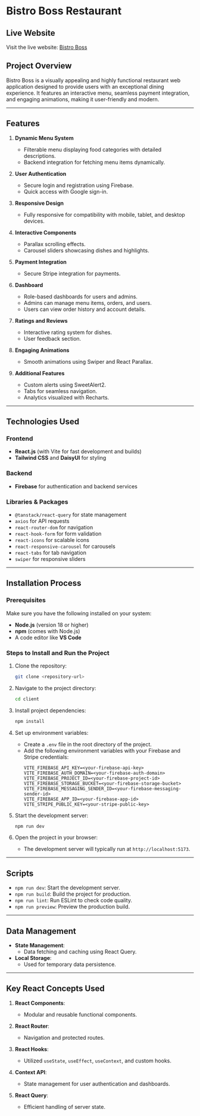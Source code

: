# Bistro Boss Restaurant

## Live Website

Visit the live website: [Bistro Boss](https://bistro-boss-c275a.web.app/)

## Project Overview

Bistro Boss is a visually appealing and highly functional restaurant web application designed to provide users with an exceptional dining experience. It features an interactive menu, seamless payment integration, and engaging animations, making it user-friendly and modern.

---

## Features

1. **Dynamic Menu System**

    - Filterable menu displaying food categories with detailed descriptions.
    - Backend integration for fetching menu items dynamically.

2. **User Authentication**

    - Secure login and registration using Firebase.
    - Quick access with Google sign-in.

3. **Responsive Design**

    - Fully responsive for compatibility with mobile, tablet, and desktop devices.

4. **Interactive Components**

    - Parallax scrolling effects.
    - Carousel sliders showcasing dishes and highlights.

5. **Payment Integration**

    - Secure Stripe integration for payments.

6. **Dashboard**

    - Role-based dashboards for users and admins.
    - Admins can manage menu items, orders, and users.
    - Users can view order history and account details.

7. **Ratings and Reviews**

    - Interactive rating system for dishes.
    - User feedback section.

8. **Engaging Animations**

    - Smooth animations using Swiper and React Parallax.

9. **Additional Features**
    - Custom alerts using SweetAlert2.
    - Tabs for seamless navigation.
    - Analytics visualized with Recharts.

---

## Technologies Used

### Frontend

-   **React.js** (with Vite for fast development and builds)
-   **Tailwind CSS** and **DaisyUI** for styling

### Backend

-   **Firebase** for authentication and backend services

### Libraries & Packages

-   `@tanstack/react-query` for state management
-   `axios` for API requests
-   `react-router-dom` for navigation
-   `react-hook-form` for form validation
-   `react-icons` for scalable icons
-   `react-responsive-carousel` for carousels
-   `react-tabs` for tab navigation
-   `swiper` for responsive sliders

---

## Installation Process

### Prerequisites

Make sure you have the following installed on your system:

-   **Node.js** (version 18 or higher)
-   **npm** (comes with Node.js)
-   A code editor like **VS Code**

### Steps to Install and Run the Project

1. Clone the repository:

    ```bash
    git clone <repository-url>
    ```

2. Navigate to the project directory:

    ```bash
    cd client
    ```

3. Install project dependencies:

    ```bash
    npm install
    ```

4. Set up environment variables:

    - Create a `.env` file in the root directory of the project.
    - Add the following environment variables with your Firebase and Stripe credentials:
        ```env
        VITE_FIREBASE_API_KEY=<your-firebase-api-key>
        VITE_FIREBASE_AUTH_DOMAIN=<your-firebase-auth-domain>
        VITE_FIREBASE_PROJECT_ID=<your-firebase-project-id>
        VITE_FIREBASE_STORAGE_BUCKET=<your-firebase-storage-bucket>
        VITE_FIREBASE_MESSAGING_SENDER_ID=<your-firebase-messaging-sender-id>
        VITE_FIREBASE_APP_ID=<your-firebase-app-id>
        VITE_STRIPE_PUBLIC_KEY=<your-stripe-public-key>
        ```

5. Start the development server:

    ```bash
    npm run dev
    ```

6. Open the project in your browser:
    - The development server will typically run at `http://localhost:5173`.

---

## Scripts

-   `npm run dev`: Start the development server.
-   `npm run build`: Build the project for production.
-   `npm run lint`: Run ESLint to check code quality.
-   `npm run preview`: Preview the production build.

---

## Data Management

-   **State Management**:
    -   Data fetching and caching using React Query.
-   **Local Storage**:
    -   Used for temporary data persistence.

---

## Key React Concepts Used

1. **React Components**:

    - Modular and reusable functional components.

2. **React Router**:

    - Navigation and protected routes.

3. **React Hooks**:

    - Utilized `useState`, `useEffect`, `useContext`, and custom hooks.

4. **Context API**:

    - State management for user authentication and dashboards.

5. **React Query**:
    - Efficient handling of server state.

